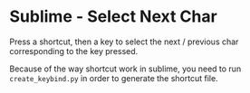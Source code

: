 # Sublime - Select Next Char
Press a shortcut, then a key to select the next / previous char corresponding to the key pressed.

Because of the way shortcut work in sublime, you need to run `create_keybind.py` in order to generate the shortcut file.
